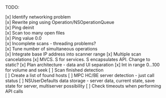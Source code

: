 TODO:

[x] Identify networking problem    
[x] Rewrite ping using Operation/NSOperationQueue   
[x] Ping deinit   
[x] Scan too many open files    
[x] Ping value 0.0  
[x] Incomplete scans - threading problems?   
[x] Tune number of simultaneous operations     
[x] Integrate base IP address into scanner range
[x] Multiple scan cancelations
[x] MVCS. S for services. S encapsulates API. Change to static?
[x] Plan architecture - data and UI separation
[x] Int in range 0...100 for volume and seek
[ ] Scan finished detection  
[ ] Create a list of found hosts 
[ ] MPC HC/BE server detection - just call status
[ ] NSUserDefaults data storage - server data, current state, save state for server, multiserver possibility
[ ] Check timeouts when performing API calls